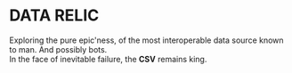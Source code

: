 # DATA RELIC

Exploring the pure epic'ness, of the most interoperable data source known to man. And possibly bots.  
In the face of inevitable failure, the **CSV** remains king.
